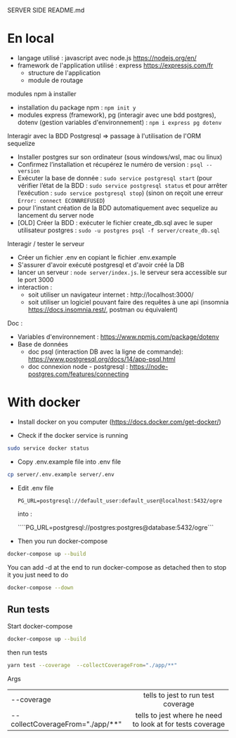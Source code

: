 SERVER SIDE README.md

# En local

- langage utilisé : javascript avec node.js https://nodejs.org/en/
- framework de l'application utilisé : express https://expressjs.com/fr
    - structure de l'application
    - module de routage

modules npm à installer
- installation du package npm : `npm init y`
- modules express (framework), pg (interagir avec une bdd postgres), dotenv (gestion variables d'environnement) : `npm i express pg dotenv`


Interagir avec la BDD Postgresql => passage à l'utilisation de l'ORM sequelize
- Installer postgres sur son ordinateur (sous windows/wsl, mac ou linux)
- Confirmez l’installation et récupérez le numéro de version : `psql --version`
- Exécuter la base de donnée : `sudo service postgresql start` (pour vérifier l’état de la BDD : `sudo service postgresql status` et pour arrêter l’exécution : `sudo service postgresql stop`) (sinon on reçoit une erreur `Error: connect ECONNREFUSED`)
- pour l'instant création de la BDD automatiquement avec sequelize au lancement du server node
- [OLD] Créer la BDD : exécuter le fichier create_db.sql avec le super utilisateur postgres : `sudo -u postgres psql -f server/create_db.sql`

Interagir / tester le serveur
- Créer un fichier .env en copiant le fichier .env.example
- S'assurer d'avoir exécuté postgresql et d'avoir créé la DB
- lancer un serveur : `node server/index.js`. le serveur sera accessible sur le port 3000
- interaction : 
    - soit utiliser un navigateur internet : http://localhost:3000/
    - soit utiliser un logiciel pouvant faire des requêtes à une api (insomnia  https://docs.insomnia.rest/, postman ou équivalent)

Doc :
- Variables d'environnement : https://www.npmjs.com/package/dotenv
- Base de données
    - doc psql (interaction DB avec la ligne de commande): https://www.postgresql.org/docs/14/app-psql.html
    - doc connexion node - postgresql : https://node-postgres.com/features/connecting

# With docker

- Install docker on you computer (https://docs.docker.com/get-docker/)

- Check if the docker service is running

```sh
sudo service docker status
```

- Copy .env.example file into .env file
```sh
cp server/.env.example server/.env
```

- Edit .env file

    ```PG_URL=postgresql://default_user:default_user@localhost:5432/ogre```

    into :

    ````PG_URL=postgresql://postgres:postgres@database:5432/ogre```

- Then you run docker-compose 
```sh
docker-compose up --build
```
You can add -d at the end to run docker-compose as detached then to stop it you just need to do

```sh
docker-compose --down
```

## Run tests

Start docker-compose

```sh
docker-compose up --build
```

then run tests

```sh
yarn test --coverage  --collectCoverageFrom="./app/**"
```

Args

|                                  |                                                           |
|--------------------------------- |:---------------------------------------------------------:|
| --coverage                       |   tells to jest to run test coverage                      |
| --collectCoverageFrom="./app/**" | tells to jest where he need to look at for tests coverage |

